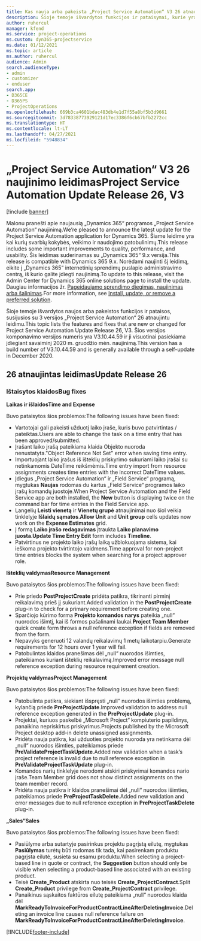 ```yaml
---
title: Kas nauja arba pakeista „Project Service Automation“ V3 26 atnaujintame leidime
description: Šioje temoje išvardytos funkcijos ir pataisymai, kurie yra pasiekiami „Project Service Automation“ V3 26 atnaujintame leidime.
author: ruhercul
manager: kfend
ms.service: project-operations
ms.custom: dyn365-projectservice
ms.date: 01/12/2021
ms.topic: article
ms.author: ruhercul
audience: Admin
search.audienceType:
- admin
- customizer
- enduser
search.app:
- D365CE
- D365PS
- ProjectOperations
ms.openlocfilehash: 669b3ca4601bdac483db4e1d7f55a8bf5b3d9661
ms.sourcegitcommit: 3d78338773929121d17ec3386f6cb67bfb2272cc
ms.translationtype: HT
ms.contentlocale: lt-LT
ms.lasthandoff: 04/27/2021
ms.locfileid: "5948834"
---
```

# <a name="project-service-automation-update-release-26-v3"></a><span data-ttu-id="a29d1-103">„Project Service Automation“ V3 26 naujinimo leidimas</span><span class="sxs-lookup"><span data-stu-id="a29d1-103">Project Service Automation Update Release 26, V3</span></span>

[!include [banner](../includes/psa-now-project-operations.md)]

<span data-ttu-id="a29d1-104">Malonu pranešti apie naujausią „Dynamics 365“ programos „Project Service Automation“ naujinimą.</span><span class="sxs-lookup"><span data-stu-id="a29d1-104">We’re pleased to announce the latest update for the Project Service Automation application for Dynamics 365.</span></span> <span data-ttu-id="a29d1-105">Šiame leidime yra kai kurių svarbių kokybės, veikimo ir naudojimo patobulinimų.</span><span class="sxs-lookup"><span data-stu-id="a29d1-105">This release includes some important improvements to quality, performance, and usability.</span></span> <span data-ttu-id="a29d1-106">Šis leidimas suderinamas su „Dynamics 365“ 9.x versija.</span><span class="sxs-lookup"><span data-stu-id="a29d1-106">This release is compatible with Dynamics 365 9.x.</span></span> <span data-ttu-id="a29d1-107">Norėdami naujinti šį leidimą, eikite į „Dynamics 365“ internetinių sprendimų puslapio administravimo centrą, iš kurio galite įdiegti naujinimą.</span><span class="sxs-lookup"><span data-stu-id="a29d1-107">To update to this release, visit the Admin Center for Dynamics 365 online solutions page to install the update.</span></span> <span data-ttu-id="a29d1-108">Daugiau informacijos žr. [Pageidaujamo sprendimo diegimas, naujinimas arba šalinimas](/power-platform/admin/install-remove-preferred-solution).</span><span class="sxs-lookup"><span data-stu-id="a29d1-108">For more information, see [Install, update, or remove a preferred solution](/power-platform/admin/install-remove-preferred-solution).</span></span>

<span data-ttu-id="a29d1-109">Šioje temoje išvardytos naujos arba pakeistos funkcijos ir pataisos, susijusios su 3 versijos „Project Service Automation“ 26 atnaujintu leidimu.</span><span class="sxs-lookup"><span data-stu-id="a29d1-109">This topic lists the features and fixes that are new or changed for Project Service Automation Update Release 26, V3.</span></span> <span data-ttu-id="a29d1-110">Šios versijos komponavimo versijos numeris yra V3.10.44.59 ir ji visuotinai pasiekiama įdiegiant savaiminį 2020 m. gruodžio mėn. naujinimą.</span><span class="sxs-lookup"><span data-stu-id="a29d1-110">This version has a build number of V3.10.44.59 and is generally available through a self-update in December 2020.</span></span>

## <a name="update-release-26"></a><span data-ttu-id="a29d1-111">26 atnaujintas leidimas</span><span class="sxs-lookup"><span data-stu-id="a29d1-111">Update Release 26</span></span>

### <a name="bug-fixes"></a><span data-ttu-id="a29d1-112">Ištaisytos klaidos</span><span class="sxs-lookup"><span data-stu-id="a29d1-112">Bug fixes</span></span>

<span data-ttu-id="a29d1-113">**Laikas ir išlaidos**</span><span class="sxs-lookup"><span data-stu-id="a29d1-113">**Time and Expense**</span></span>

<span data-ttu-id="a29d1-114">Buvo pataisytos šios problemos:</span><span class="sxs-lookup"><span data-stu-id="a29d1-114">The following issues have been fixed:</span></span>

- <span data-ttu-id="a29d1-115">Vartotojai gali pakeisti užduotį laiko įraše, kuris buvo patvirtintas / pateiktas.</span><span class="sxs-lookup"><span data-stu-id="a29d1-115">Users are able to change the task on a time entry that has been approved/submitted.</span></span>
- <span data-ttu-id="a29d1-116">Įrašant laiko įrašą pateikiama klaida Objekto nuoroda nenustatyta.</span><span class="sxs-lookup"><span data-stu-id="a29d1-116">"Object Reference Not Set" error when saving time entry.</span></span>
- <span data-ttu-id="a29d1-117">Importuojant laiko įrašus iš išteklių priskyrimo sukuriami laiko įrašai su netinkamomis DateTime reikšmėmis.</span><span class="sxs-lookup"><span data-stu-id="a29d1-117">Time entry import from resource assignments creates time entries with the incorrect DateTime values.</span></span>
- <span data-ttu-id="a29d1-118">Įdiegus „Project Service Automation“ ir „Field Service“ programą, mygtukas **Naujas** rodomas du kartus „Field Service“ programos laiko įrašų komandų juostoje.</span><span class="sxs-lookup"><span data-stu-id="a29d1-118">When Project Service Automation and the Field Service app are both installed, the **New** button is displaying twice on the command bar for time entries in the Field Service app.</span></span>
- <span data-ttu-id="a29d1-119">Langelių **Leisti vienetą** ir **Vienetų grupė** atnaujinimai nuo šiol veikia tinklelyje **Išlaidų sąmatos**.</span><span class="sxs-lookup"><span data-stu-id="a29d1-119">**Allow Unit** and **Unit group** cells updates now work on the **Expense Estimates** grid.</span></span>
- <span data-ttu-id="a29d1-120">Į formą **Laiko įrašo redagavimas** įtraukta **Laiko planavimo juosta**.</span><span class="sxs-lookup"><span data-stu-id="a29d1-120">**Update Time Entry Edit** form includes **Timeline**.</span></span>
- <span data-ttu-id="a29d1-121">Patvirtinus ne projekto laiko įrašų laiką užblokuojama sistema, kai ieškoma projekto tvirtintojo vaidmens.</span><span class="sxs-lookup"><span data-stu-id="a29d1-121">Time approval for non-project time entries blocks the system when searching for a project approver role.</span></span>

<span data-ttu-id="a29d1-122">**Išteklių valdymas**</span><span class="sxs-lookup"><span data-stu-id="a29d1-122">**Resource Management**</span></span>

<span data-ttu-id="a29d1-123">Buvo pataisytos šios problemos:</span><span class="sxs-lookup"><span data-stu-id="a29d1-123">The following issues have been fixed:</span></span>

- <span data-ttu-id="a29d1-124">Prie priedo **PostProjectCreate** pridėta patikra, tikrinanti pirminį reikalavimą prieš jį sukuriant.</span><span class="sxs-lookup"><span data-stu-id="a29d1-124">Added validation in the **PostProjectCreate** plug-in to check for a primary requirement before creating one.</span></span>
- <span data-ttu-id="a29d1-125">Sparčiojo kūrimo forma **Projekto komandos narys** pateikia „null“ nuorodos išimtį, kai iš formos pašalinami laukai.</span><span class="sxs-lookup"><span data-stu-id="a29d1-125">**Project Team Member** quick create form throws a null reference exception if fields are removed from the form.</span></span>
- <span data-ttu-id="a29d1-126">Nepavyks generuoti 12 valandų reikalavimų 1 metų laikotarpiu.</span><span class="sxs-lookup"><span data-stu-id="a29d1-126">Generate requirements for 12 hours over 1 year will fail.</span></span>
- <span data-ttu-id="a29d1-127">Patobulintas klaidos pranešimas dėl „null“ nuorodos išimties, pateikiamos kuriant išteklių reikalavimą.</span><span class="sxs-lookup"><span data-stu-id="a29d1-127">Improved error message null reference exception during resource requirement creation.</span></span>

<span data-ttu-id="a29d1-128">**Projektų valdymas**</span><span class="sxs-lookup"><span data-stu-id="a29d1-128">**Project Management**</span></span>

<span data-ttu-id="a29d1-129">Buvo pataisytos šios problemos:</span><span class="sxs-lookup"><span data-stu-id="a29d1-129">The following issues have been fixed:</span></span>

- <span data-ttu-id="a29d1-130">Patobulinta patikra, siekiant išspręsti „null“ nuorodos išimties problemą, kylančią priede **PreProjectUpdate**.</span><span class="sxs-lookup"><span data-stu-id="a29d1-130">Improved validation to address null reference exception generated in the **PreProjectUpdate** plug-in.</span></span>
- <span data-ttu-id="a29d1-131">Projektai, kuriuos paskelbė „Microsoft Project“ kompiuterio papildinys, panaikina nepriskirtus priskyrimus.</span><span class="sxs-lookup"><span data-stu-id="a29d1-131">Projects published by the Microsoft Project desktop add-in delete unassigned assignments.</span></span>
- <span data-ttu-id="a29d1-132">Pridėta nauja patikra, kai užduoties projekto nuoroda yra netinkama dėl „null“ nuorodos išimties, pateikiamos priede **PreValidateProjectTaskUpdate**.</span><span class="sxs-lookup"><span data-stu-id="a29d1-132">Added new validation when a task’s project reference is invalid due to null reference exception in **PreValidateProjectTaskUpdate** plug-in.</span></span>
- <span data-ttu-id="a29d1-133">Komandos narių tinklelyje nerodomi atskiri priskyrimai komandos nario įraše.</span><span class="sxs-lookup"><span data-stu-id="a29d1-133">Team Member grid does not show distinct assignments on the team member record.</span></span>
- <span data-ttu-id="a29d1-134">Pridėta nauja patikra ir klaidos pranešimai dėl „null“ nuorodos išimties, pateikiamos priede **PreProjectTaskDelete**.</span><span class="sxs-lookup"><span data-stu-id="a29d1-134">Added new validation and error messages due to null reference exception in **PreProjectTaskDelete** plug-in.</span></span>

<span data-ttu-id="a29d1-135">**„Sales“**</span><span class="sxs-lookup"><span data-stu-id="a29d1-135">**Sales**</span></span>

<span data-ttu-id="a29d1-136">Buvo pataisytos šios problemos:</span><span class="sxs-lookup"><span data-stu-id="a29d1-136">The following issues have been fixed:</span></span>

- <span data-ttu-id="a29d1-137">Pasiūlyme arba sutartyje pasirinkus projektu pagrįstą eilutę, mygtukas **Pasiūlymas** turėtų būti rodomas tik tada, kai pasirenkam produktu pagrįsta eilutė, susieta su esamu produktu.</span><span class="sxs-lookup"><span data-stu-id="a29d1-137">When selecting a project-based line in quote or contract, the **Suggestion** button should only be visible when selecting a product-based line associated with an existing product.</span></span>
- <span data-ttu-id="a29d1-138">Teisė **Create_Product** atskirta nuo teisės **Create_ProjectContract**.</span><span class="sxs-lookup"><span data-stu-id="a29d1-138">Split **Create_Product** privilege from **Create_ProjectContract** privilege.</span></span>
- <span data-ttu-id="a29d1-139">Panaikinus sąskaitos faktūros eilutę pateikiama „null“ nuorodos klaida dėl **MarkReadyToInvoiceForProductContractLineAfterDeletingInvoice**.</span><span class="sxs-lookup"><span data-stu-id="a29d1-139">Deleting an invoice line causes null reference failure on **MarkReadyToInvoiceForProductContractLineAfterDeletingInvoice**.</span></span>


[!INCLUDE[footer-include](../includes/footer-banner.md)]